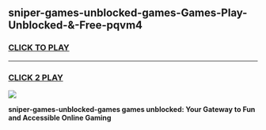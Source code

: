 
## sniper-games-unblocked-games-Games-Play-Unblocked-&-Free-pqvm4
<h3>
<a href="https://premium76.site?title=sniper-games-unblocked-games&ref=24A">CLICK TO PLAY</a></h3>
<hr>

<h3>
<a href="https://premium76.site?title=sniper-games-unblocked-games&ref=24A">CLICK 2 PLAY</a>
  
</h3>

<a href="https://premium76.site?title=sniper-games-unblocked-games&ref=24A"><img src="https://clearcache.store/games.png"></a>


**sniper-games-unblocked-games games unblocked: Your Gateway to Fun and Accessible Online Gaming**

